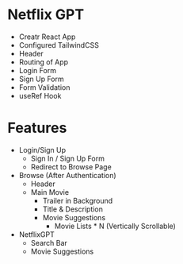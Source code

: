 # Netflix GPT

- Creatr React App
- Configured TailwindCSS
- Header
- Routing of App
- Login Form
- Sign Up Form
- Form Validation
- useRef Hook

# Features

- Login/Sign Up
  - Sign In / Sign Up Form
  - Redirect to Browse Page
- Browse (After Authentication)
  - Header
  - Main Movie
    - Trailer in Background
    - Title & Description
    - Movie Suggestions
      - Movie Lists \* N (Vertically Scrollable)
- NetflixGPT
  - Search Bar
  - Movie Suggestions
